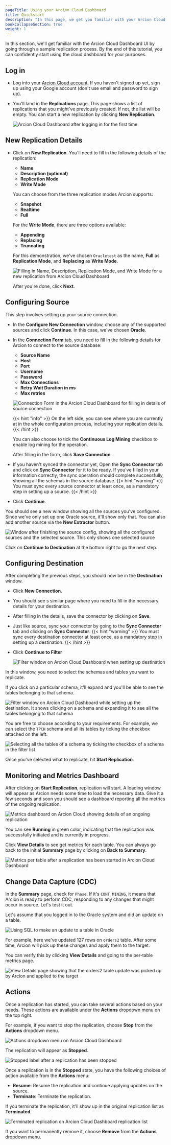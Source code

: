 ```yaml
---
pageTitle: Using your Arcion Cloud Dashboard
title: Quickstart
description: "In this page, we get you familiar with your Arcion Cloud dashboard by going through a sample replication process."
bookCollapseSection: true
weight: 1
---
```


In this section, we'll get familiar with the Arcion Cloud Dashboard UI by going through a sample replication process. By the end of this tutorial, you can confidently start using the cloud dashboard for your purposes.

## Log in

- Log into your [Arcion Cloud account](http://cloud.arcion.io/). If you haven't signed up yet, sign up using your Google account (don't use email and password to sign up).

- You'll land in the **Replications** page. This page shows a list of replications that you might've previously created. If not, the list will be empty. You can start a new replication by clicking **New Replication**.

  ![Arcion Cloud Dashboard after logging in for the first time](/images/arcion_cloud_dashboard_after_signing_in.png)

## New Replication Details

- Click on **New Replication**. You'll need to fill in the following details of the replication:

  - **Name**
  - **Description (optional)**
  - **Replication Mode**
  - **Write Mode**

  You can choose from the three replication modes Arcion supports: 

  - **Snapshot**
  - **Realtime** 
  - **Full**

  For the **Write Mode**, there are three options available:

  - **Appending**
  - **Replacing**
  - **Truncating**

  For this demonstration, we've chosen `Oracletest` as the name, **Full** as **Replication Mode**, and **Replacing** as **Write Mode**.

  ![Filling in Name, Description, Replication Mode, and Write Mode for a new replication from Arcion Cloud Dashboard](/images/new_replication_details.png)

  After you're done, click **Next**.

## Configuring Source

This step involves setting up your source connection. 

- In the **Configure New Connection** window, choose any of the supported sources and click **Continue**. In this case, we've chosen **Oracle**.

- In the **Connection Form** tab, you need to fill in the following details for Arcion to connect to the source database:

  - **Source Name**
  - **Host**
  - **Port**
  - **Username**
  - **Password**
  - **Max Connections**
  - **Retry Wait Duration in ms**
  - **Max retries**

  ![Connection Form in the Arcion Cloud Dashboard for filling in details of source connection](/images/configuring_source.png)
 
  {{< hint "info" >}}
  On the left side, you can see where you are currently at in the whole configuration process, including  your replication details.
  {{< /hint >}}

 
  You can also choose to tick the **Continuous Log Mining** checkbox to enable log mining for the operation.

  After filling in the form, click **Save Connection**.
- If you haven't synced the connector yet, Open the **Sync Connector** tab and click on **Sync Connector** for it to be ready. If you've filled in your information correctly, the sync operation should complete successfully, showing all the schemas in the source database.
  {{< hint "warning" >}}
  You must sync every source connector at least once, as a mandatory step in setting up a source.
  {{< /hint >}}

- Click **Continue**.

You should see a new window showing all the sources you've configured. Since we've only set up one Oracle source, it'll show only that.  You can also add another source via the **New Extractor** button. 

![Window after finishing the source config, showing all the configured sources and the selected source. This only shows one selected source](/images/after_finishing_source_config.png)

Click on **Continue to Destination** at the bottom right to go the next step.

## Configuring Destination

After completing the previous steps, you should now be in the **Destination** window.

- Click **New Connection**.

- You should see s similar page where you need to fill in the necessary details for your destination.

- After filling in the details, save the connector by clicking on **Save**.

- Just like source, sync your connector by going to the **Sync Connector** tab and clicking on **Sync Connector**.
  {{< hint "warning" >}}
  You must sync every destination connector at least once, as a mandatory step in setting up a destination.
  {{< /hint >}}

- Click **Continue to Filter**

  ![Filter window on Arcion Cloud Dashboard when setting up destination](/images/filter.png)

In this window, you need to select the schemas and tables you want to replicate. 

If you click on a particular schema, it'll expand and you'll be able to see the tables belonging to that schema. 

![Filter window on Arcion Cloud Dashboard while setting up the destination. It shows clicking on a schema and expanding it to see all the tables belonging to that schema](/images/expanding_a_schema.png)

You are free to choose according to your requirements. For example, we can select the `TPCH` schema and all its tables by ticking the checkbox attached on the left.

![Selecting all the tables of a schema by ticking the checkbox of a schema in the filter list](/images/selecting_all_tables_of_a_schema.png)

Once you've selected what to replicate, hit **Start Replication**.

## Monitoring and Metrics Dashboard

After clicking on **Start Replication**, replication will start. A loading window will appear as Arcion needs some time to load the necessary data. Give it a few seconds and soon you should see a dashboard reporting all the metrics of the ongoing replication.

![Metrics dashboard on Arcion Cloud showing details of an ongoing replication](/images/monitoring_metrics_dashboard.png)

You can see **Running** in green color, indicating that the replication was successfully initiated and is currently in progress.

Click **View Details** to see get metrics for each table. You can always go back to the initial **Summary** page by clicking on **Back to Summary**.

![Metrics per table after a replication has been started in Arcion Cloud Dashboard](/images/view_details.png)

## Change Data Capture (CDC)

In the **Summary** page, check for `Phase`. If it's `CONT MINING`, it means that Arcion is ready to perform CDC, responding to any changes that might occur in source. Let's test it out.

Let's assume that you logged in to the Oracle system and did an update on a table.

![Using SQL to make an update to a table in Oracle](/images/update_schema_oracle.png)

For example, here we've updated 127 rows on `orders2` table. After some time, Arcion will pick up these changes and apply them to the target. 

You can verify this by clicking **View Details** and going to the per-table metrics page.

![View Details page showing that the orders2 table update was picked up by Arcion and applied to the target](/images/per_table_metrics_after_cdc.png)

## Actions

Once a replication has started, you can take several actions based on your needs. These actions are available under the **Actions** dropdown menu on the top right.

For example, if you want to stop the replication, choose **Stop** from the **Actions** dropdown menu.

![Actions dropdown menu on Arcion Cloud Dashboard](/images/actions_dropdown.png)

The replication will appear as **Stopped**.

![Stopped label after a replication has been stopped](/images/stopped_replication.png)

Once a replication is in the **Stopped** state, you have the following choices of action available from the **Actions** menu:

- **Resume**: Resume the replication and continue applying updates on the source.
- **Terminate**: Terminate the replication.

If you terminate the replication, it'll show up in the original replication list as **Terminated**.

![Terminated replication on Arcion Cloud Dashboard replication list](/images/terminated_replications_list.png)

If you want to permanently remove it, choose **Remove** from the **Actions** dropdown menu.